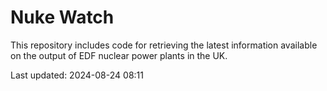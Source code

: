 # Nuke Watch

This repository includes code for retrieving the latest information available on the output of EDF nuclear power plants in the UK.

Last updated: 2024-08-24 08:11